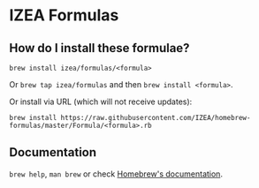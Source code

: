 # IZEA Formulas

## How do I install these formulae?
`brew install izea/formulas/<formula>`

Or `brew tap izea/formulas` and then `brew install <formula>`.

Or install via URL (which will not receive updates):

```
brew install https://raw.githubusercontent.com/IZEA/homebrew-formulas/master/Formula/<formula>.rb
```

## Documentation
`brew help`, `man brew` or check [Homebrew's documentation](https://docs.brew.sh).
